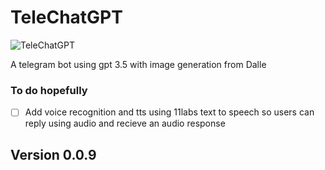 # TeleChatGPT

![TeleChatGPT](https://i.ibb.co/zX3ShVy/IMG-20230515-191340-544.jpg)

A telegram bot using gpt 3.5 with image generation from Dalle

### To do hopefully
- [ ] Add voice recognition and tts using 11labs text to speech so users can reply using audio and recieve an audio response

## Version 0.0.9
